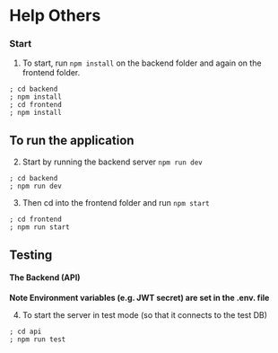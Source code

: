 # Help Others

### Start 
1. To start, run `npm install` on the backend folder and again on the frontend folder.
  ```
  ; cd backend
  ; npm install
  ; cd frontend
  ; npm install
  ```
## To run the application 
2. Start by running the backend server `npm run dev`
  ```
  ; cd backend
  ; npm run dev
  ```
3. Then cd into the frontend folder and run `npm start`
  ```
  ; cd frontend
  ; npm run start
  ```
## Testing
#### The Backend (API)
**Note Environment variables (e.g. JWT secret) are set in the .env. file**

4. To start the server in test mode (so that it connects to the test DB)
  ```
  ; cd api
  ; npm run test
  ```
